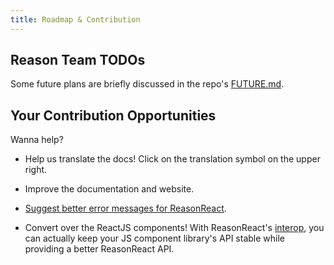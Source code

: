 ```yaml
---
title: Roadmap & Contribution
---
```


## Reason Team TODOs

Some future plans are briefly discussed in the repo's [FUTURE.md](https://github.com/reasonml/reason-react/blob/master/FUTURE.md).

## Your Contribution Opportunities

Wanna help?

- Help us translate the docs! Click on the translation symbol on the upper right.

- Improve the documentation and website.

- [Suggest better error messages for ReasonReact](https://github.com/reasonml-community/error-message-improvement/issues).

- Convert over the ReactJS components! With ReasonReact's [interop](./interop.md), you can actually keep your JS component library's API stable while providing a better ReasonReact API.
